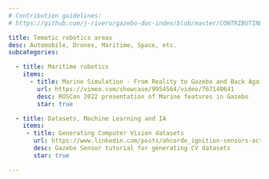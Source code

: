 ```yaml
---
# Contribution guidelines:
# https://github.com/j-rivero/gazebo-doc-index/blob/master/CONTRIBUTING.md

title: Tematic robotics areas
desc: Automobile, Drones, Maritime, Space, etc.
subcategories:

  - title: Maritime robotics
    items:
      - title: Marine Simulation - From Reality to Gazebo and Back Again
        url: https://vimeo.com/showcase/9954564/video/767140641
        desc: ROSCon 2022 presentation of Marine features in Gazebo
        star: true

  - title: Datasets, Machine Learning and IA
    items:
     - title: Generating Computer Vision datasets
       url: https://www.linkedin.com/posts/ahcorde_ignition-sensors-activity-7076878705511325697-705o/
       desc: Gazebo Sensor tutorial for generating CV datasets
       star: true

---
```

